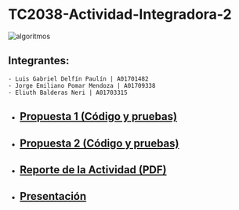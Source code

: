 # TC2038-Actividad-Integradora-2

![algoritmos](https://neurona-ba.com/wp-content/uploads/2021/02/Articulo-Garofalo-interna.jpg)

## Integrantes:
    - Luis Gabriel Delfín Paulín | A01701482
    - Jorge Emiliano Pomar Mendoza | A01709338
    - Eliuth Balderas Neri | A01703315 

* ## [Propuesta 1 (Código y pruebas)](/SP2/propuesta1)
* ## [Propuesta 2 (Código y pruebas)](/SP2/propuesta2)
* ## [Reporte de la Actividad (PDF)](/SP2/)
* ## [Presentación](/SP2/PresentacionIntegradora2.pdf)

